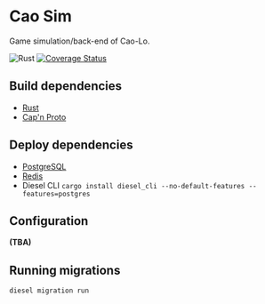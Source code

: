 # Cao Sim

Game simulation/back-end of Cao-Lo.

![Rust](https://github.com/caolo-game/cao-sim/workflows/Rust/badge.svg)
[![Coverage Status](https://coveralls.io/repos/github/caolo-game/cao-sim/badge.svg?branch=master)](https://coveralls.io/github/caolo-game/cao-sim?branch=master)

## Build dependencies

- [Rust](https://rustup.rs/)
- [Cap'n Proto](https://capnproto.org/)

## Deploy dependencies

- [PostgreSQL](https://www.postgresql.org/)
- [Redis](https://keydb.dev/)
- Diesel CLI `cargo install diesel_cli --no-default-features --features=postgres`


## Configuration

__(TBA)__

## Running migrations

```sh
diesel migration run
```
